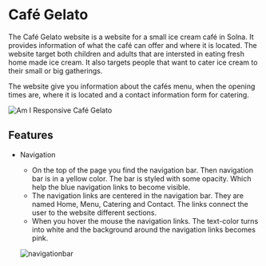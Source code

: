 # Café Gelato
The Café Gelato website is a website for a small ice cream café in Solna. It provides information of what the café can offer and where it is located. The website target both children and adults that are intersted in eating fresh home made ice cream. It also targets people that want to cater ice cream to their small or big gatherings.

The website give you information about the cafés menu, when the opening times are, where it is located and a contact information form for catering. 

![Am I Responsive Café Gelato](https://user-images.githubusercontent.com/87748379/131373931-3b49fb19-5882-4b7d-a748-d4c4fad8b352.JPG)

## Features

- Navigation
 
  - On the top of the page you find the navigation bar. Then navigation bar is in a yellow color. The bar is styled with some opacity. Which help the blue navigation links to become visible. 
  - The navigation links are centered in the navigation bar. They are named Home, Menu, Catering and Contact. The links connect the user to the website different sections. 
  - When you hover the mouse the navigation links. The text-color turns into white and the background around the navigation links becomes pink. 
  
  ![navigationbar](https://user-images.githubusercontent.com/87748379/131383276-1c10b3e1-0c68-4394-a075-b4823f4fe8f8.JPG)





